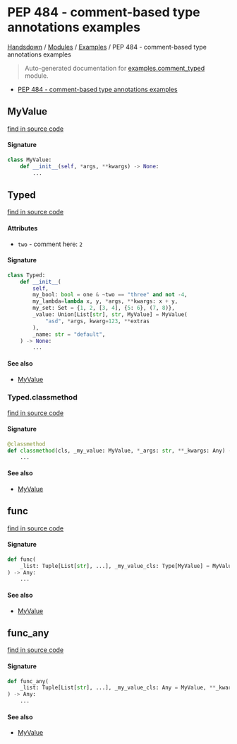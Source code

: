# PEP 484 - comment-based type annotations examples

[Handsdown](../README.md#-handsdown---python-documentation-generator) / [Modules](../MODULES.md#modules) / [Examples](index.md#examples) / PEP 484 - comment-based type annotations examples

> Auto-generated documentation for [examples.comment_typed](https://github.com/vemel/handsdown/blob/main/examples/comment_typed.py) module.

- [PEP 484 - comment-based type annotations examples](#pep-484---comment-based-type-annotations-examples)

## MyValue

[find in source code](https://github.com/vemel/handsdown/blob/main/examples/comment_typed.py#L12)

#### Signature

```python
class MyValue:
    def __init__(self, *args, **kwargs) -> None:
        ...
```



## Typed

[find in source code](https://github.com/vemel/handsdown/blob/main/examples/comment_typed.py#L18)

#### Attributes

- `two` - comment here: `2`


#### Signature

```python
class Typed:
    def __init__(
        self,
        my_bool: bool = one & ~two == "three" and not -4,
        my_lambda=lambda x, y, *args, **kwargs: x + y,
        my_set: Set = {1, 2, [3, 4], {5: 6}, (7, 8)},
        _value: Union[List[str], str, MyValue] = MyValue(
            "asd", *args, kwarg=123, **extras
        ),
        _name: str = "default",
    ) -> None:
        ...
```

#### See also
- [MyValue](#myvalue)

### Typed.classmethod

[find in source code](https://github.com/vemel/handsdown/blob/main/examples/comment_typed.py#L37)

#### Signature

```python
@classmethod
def classmethod(cls, _my_value: MyValue, *_args: str, **_kwargs: Any) -> Typed:
    ...
```

#### See also
- [MyValue](#myvalue)



## func

[find in source code](https://github.com/vemel/handsdown/blob/main/examples/comment_typed.py#L43)

#### Signature

```python
def func(
    _list: Tuple[List[str], ...], _my_value_cls: Type[MyValue] = MyValue, **_kwargs: None
) -> Any:
    ...
```

#### See also
- [MyValue](#myvalue)



## func_any

[find in source code](https://github.com/vemel/handsdown/blob/main/examples/comment_typed.py#L48)

#### Signature

```python
def func_any(
    _list: Tuple[List[str], ...], _my_value_cls: Any = MyValue, **_kwargs: None
) -> Any:
    ...
```

#### See also
- [MyValue](#myvalue)


